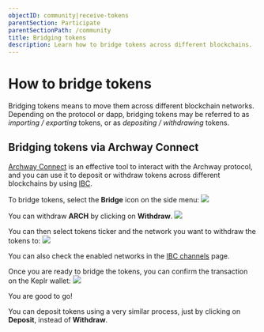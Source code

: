 ```yaml
---
objectID: community|receive-tokens
parentSection: Participate
parentSectionPath: /community
title: Bridging tokens
description: Learn how to bridge tokens across different blockchains.
---
```


# How to bridge tokens

Bridging tokens means to move them across different blockchain networks. Depending on the protocol or dapp, bridging tokens may be referred to as *importing / exporting* tokens, or as *depositing / withdrawing* tokens. 

## Bridging tokens via Archway Connect

<a href="https://connect.archway.io/" target="_blank">Archway Connect</a> is an effective tool to interact with the Archway protocol, and you can use it to deposit or withdraw tokens across different blockchains by using [IBC](/validators/running-a-relayer/introduction).

To bridge tokens, select the **Bridge** icon on the side menu:
![](/images/docs/ac-bridge.png)

You can withdraw **ARCH** by clicking on **Withdraw**.
![](/images/docs/ac-bridge-withdraw.png)

You can then select tokens ticker and the network you want to withdraw the tokens to:
![](/images/docs/ac-bridge-network.png)

You can also check the enabled networks in the [IBC channels](/resources/ibc-channels) page.

Once you are ready to bridge the tokens, you can confirm the transaction on the Keplr wallet:
![](/images/docs/ac-bridge-approve.png)

You are good to go!

You can deposit tokens using a very similar process, just by clicking on **Deposit**, instead of **Withdraw**.

